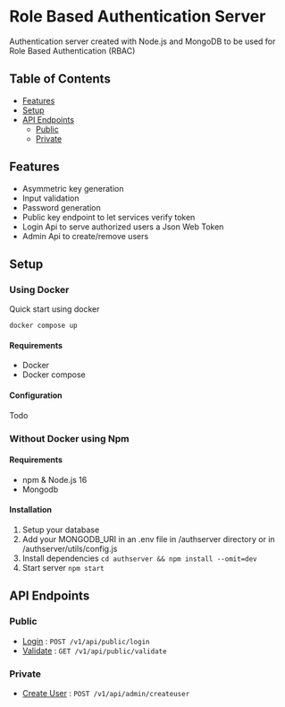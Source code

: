 # Role Based Authentication Server

Authentication server created with Node.js and MongoDB to be used for Role Based Authentication (RBAC)

## Table of Contents

- [Features](#features)
- [Setup](#setup)
- [API Endpoints](#API-Endpoints)
  - [Public](#Public)
  - [Private](#Private)

## Features

- Asymmetric key generation
- Input validation
- Password generation
- Public key endpoint to let services verify token
- Login Api to serve authorized users a Json Web Token
- Admin Api to create/remove users

## Setup

### Using Docker

Quick start using docker

```docker compose up```

#### Requirements

- Docker
- Docker compose

#### Configuration

Todo

### Without Docker using Npm

#### Requirements

- npm & Node.js 16
- Mongodb

#### Installation

1. Setup your database
2. Add your MONGODB_URI in an .env file in /authserver directory or in /authserver/utils/config.js
3. Install dependencies `cd authserver && npm install --omit=dev`
4. Start server `npm start`

## API Endpoints

### Public

- [Login](/docs/authserver/endpoints/login.md) : `POST /v1/api/public/login`
- [Validate](/docs/authserver/endpoints/validate.md) : `GET /v1/api/public/validate`

### Private

- [Create User](/docs/authserver/endpoints/createuser.md) : `POST /v1/api/admin/createuser`
